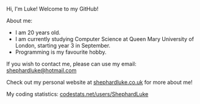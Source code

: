 Hi, I'm Luke! Welcome to my GitHub!<br>

About me:
- I am 20 years old.
- I am currently studying Computer Science at Queen Mary University of London, starting year 3 in September.
- Programming is my favourite hobby.

If you wish to contact me, please can use my email: [shephardluke@hotmail.com](mailto:shephardluke@hotmail.com)

Check out my personal website at [shephardluke.co.uk](https://shephardluke.co.uk) for more about me!

My coding statistics: [codestats.net/users/ShephardLuke](https://codestats.net/users/ShephardLuke)

